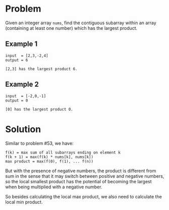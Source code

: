 # Problem

Given an integer array `nums`, find the contiguous subarray within an array (containing at least one number) which has the largest product.

## Example 1

```
input  = [2,3,-2,4]
output = 6

[2,3] has the largest product 6.
```

## Example 2

```
input  = [-2,0,-1]
output = 0

[0] has the largest product 0.
```

# Solution

Similar to problem #53, we have:

```
f(k) = max sum of all subarrays ending on element k
f(k + 1) = max(f(k) * nums[k], nums[k])
max product = max(f(0), f(1), ... f(n))
```

But with the presence of negative numbers, the product is different from sum in the sense that it may switch between positive and negative numbers, so the local smallest product has the potential of becoming the largest when being multiplied with a negative number.

So besides calculating the local max product, we also need to calculate the local min product.
